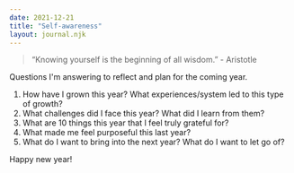 ```yaml
---
date: 2021-12-21
title: "Self-awareness"
layout: journal.njk
---
```


> “Knowing yourself is the beginning of all wisdom.” - Aristotle

Questions I'm answering to reflect and plan for the coming year.

1. How have I grown this year? What experiences/system led to this type of growth?
2. What challenges did I face this year? What did I learn from them?
3. What are 10 things this year that I feel truly grateful for?
4. What made me feel purposeful this last year?
5. What do I want to bring into the next year? What do I want to let go of?

Happy new year!
